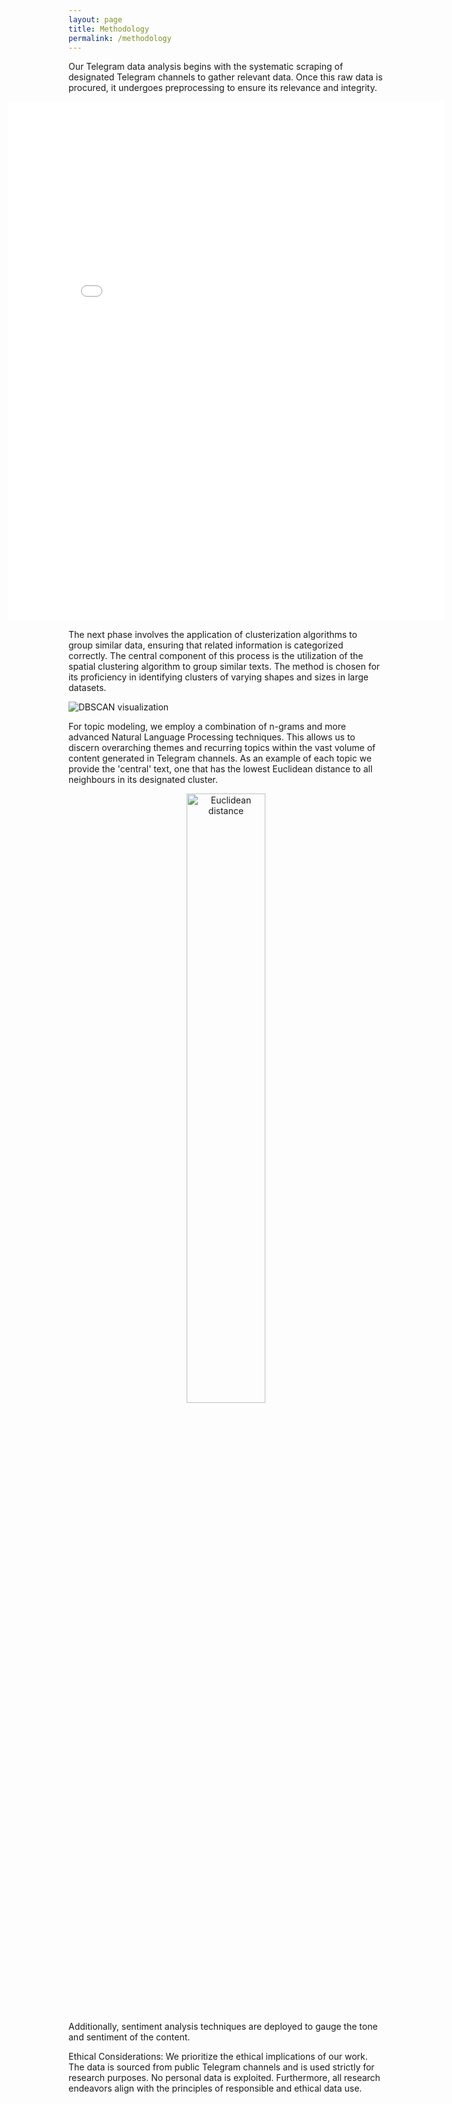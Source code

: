 ```yaml
---
layout: page
title: Methodology
permalink: /methodology
---
```


Our Telegram data analysis begins with the systematic scraping of designated Telegram channels to gather relevant data. Once this raw data is procured, it undergoes preprocessing to ensure its relevance and integrity.


<style>
.wide-iframe-container {
    width: calc(100% + 20vw);  /* Reduced extra width */
    margin-left: -10vw;  /* Adjusted margin-left to shift container to the left */
    overflow: hidden;  /* Hide overflow */
}

.wide-iframe-container iframe {
    display: block;  /* Block display */
    margin: 0 auto;  /* Center iframe within container */
}
</style>

<div class="wide-iframe-container">
    <iframe src="{{ site.baseurl }}/visualizations/2023-10-11/fig_pie_subs.html" width="100%" height="830" frameborder="0"></iframe>
</div>



The next phase involves the application of clusterization algorithms to group similar data, ensuring that related information is categorized correctly. The central component of this process is the utilization of the spatial clustering algorithm to group similar texts. The method is chosen for its proficiency in identifying clusters of varying shapes and sizes in large datasets.

<img src='https://i.pinimg.com/originals/bb/3d/5e/bb3d5e522cbcb2dd07a81f8118de2041.gif' alt='DBSCAN visualization' />


For topic modeling, we employ a combination of n-grams and more advanced Natural Language Processing techniques. This allows us to discern overarching themes and recurring topics within the vast volume of content generated in Telegram channels. As an example of each topic we provide the 'central' text, one that has the lowest Euclidean distance to all neighbours in its designated cluster.
<div style="text-align: center;">
<img src='https://miro.medium.com/v2/resize:fit:1274/1*Nx6IyGfRAV1ly6uDGnVCxQ.gif' width='50%' height='50%' alt='Euclidean distance' />
</div>


Additionally, sentiment analysis techniques are deployed to gauge the tone and sentiment of the content.

Ethical Considerations: We prioritize the ethical implications of our work. The data is sourced from public Telegram channels and is used strictly for research purposes. No personal data is exploited. Furthermore, all research endeavors align with the principles of responsible and ethical data use.
